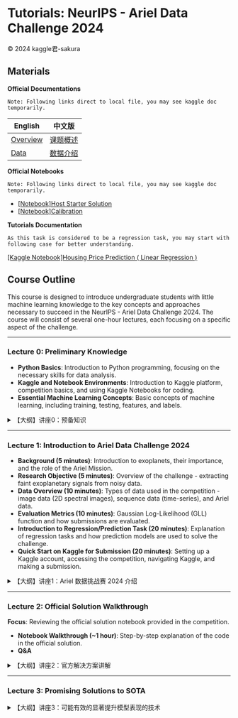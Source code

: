 # Tutorials: NeurIPS - Ariel Data Challenge 2024

© 2024 kaggle君-sakura

## Materials

**Official Documentations**

```
Note: Following links direct to local file, you may see kaggle doc temporarily.
```

| English                        | 中文版                             |
| ------------------------------ | ---------------------------------- |
| [Overview](./docs/overview.md) | [课题概述](./docs/overciew[zh].md) |
| [Data](./docs/data.md)         | [数据介绍](./docs/data[zh].md)     |

**Official Notebooks**

```
Note: Following links direct to local file, you may see kaggle doc temporarily.
```

- [[Notebook]Host Starter Solution](./docs/host-starter-solution.ipynb)
- [[Notebook]Calibration](./docs/update-calibrating-and-binning-astronomical-data.ipynb)

**Tutorials Documentation**

```
As this task is considered to be a regression task, you may start with following case for better understanding.
```

[[Kaggle Notebook]Housing Price Prediction ( Linear Regression )](https://www.kaggle.com/code/ashydv/housing-price-prediction-linear-regression)

## Course Outline

This course is designed to introduce undergraduate students with little machine learning knowledge to the key concepts and approaches necessary to succeed in the NeurIPS - Ariel Data Challenge 2024. The course will consist of several one-hour lectures, each focusing on a specific aspect of the challenge.

---

### Lecture 0: Preliminary Knowledge

- **Python Basics**: Introduction to Python programming, focusing on the necessary skills for data analysis.
- **Kaggle and Notebook Environments**: Introduction to Kaggle platform, competition basics, and using Kaggle Notebooks for coding.
- **Essential Machine Learning Concepts**: Basic concepts of machine learning, including training, testing, features, and labels.

<details>
<summary>【大纲】讲座0：预备知识</summary>

```markdown
- **Python 基础**：Python 编程的介绍，重点讲解数据分析所需的技能。
- **Kaggle 平台和 Notebook 环境**：Kaggle 平台介绍，竞赛基础，以及使用 Kaggle Notebooks 进行编程。
- **机器学习基础概念**：机器学习的基本概念，包括训练、测试、特征和标签。
```

</details>

---

### Lecture 1: Introduction to Ariel Data Challenge 2024

- **Background (5 minutes)**: Introduction to exoplanets, their importance, and the role of the Ariel Mission.
- **Research Objective (5 minutes)**: Overview of the challenge - extracting faint exoplanetary signals from noisy data.
- **Data Overview (10 minutes)**: Types of data used in the competition - image data (2D spectral images), sequence data (time-series), and Ariel data.
- **Evaluation Metrics (10 minutes)**: Gaussian Log-Likelihood (GLL) function and how submissions are evaluated.
- **Introduction to Regression/Prediction Task (20 minutes)**: Explanation of regression tasks and how prediction models are used to solve the challenge.
- **Quick Start on Kaggle for Submission (20 minutes)**: Setting up a Kaggle account, accessing the competition, navigating Kaggle, and making a submission.

<details>
<summary>【大纲】讲座1：Ariel 数据挑战赛 2024 介绍</summary>

```markdown
- **背景介绍 (5 分钟)**：系外行星的介绍及其重要性，以及 Ariel 任务的作用。
- **研究目标 (5 分钟)**：挑战赛概述 - 从噪声数据中提取微弱的系外行星信号。
- **数据概述 (10 分钟)**：竞赛中使用的数据类型 - 图像数据（二维光谱图像）、序列数据（时间序列）、Ariel 数据。
- **评估指标 (10 分钟)**：高斯对数似然（GLL）函数以及如何评估提交结果。
- **回归/预测任务介绍 (25 分钟)**：解释回归任务以及如何使用预测模型解决挑战。
- **Kaggle 快速开始与提交 (5 分钟)**：设置 Kaggle 账户，访问竞赛，导航 Kaggle 界面，提交结果。
```

</details>

---

### Lecture 2: Official Solution Walkthrough

**Focus**: Reviewing the official solution notebook provided in the competition.

- **Notebook Walkthrough (~1 hour)**: Step-by-step explanation of the code in the official solution.
- **Q&A**

<details>
<summary>【大纲】讲座2：官方解决方案讲解</summary>

```markdown
**重点**：回顾竞赛中提供的官方解决方案。

- **notebook 讲解 (~1 小时)**：逐步解释官方解决方案中的代码.
- **答疑**
```

</details>

---

### Lecture 3: Promising Solutions to SOTA

<details>
<summary>【大纲】讲座3：可能有效的显著提升模型表现的技术</summary>

```markdown
- **技术概述**：从数据形式和任务两个角度出发，提升模型表现.
- **答疑**
```

</details>
